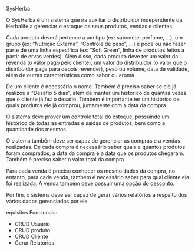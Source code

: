 SysHerba

 O SysHerba é um sistema que ira auxiliar o distribuidor independente da Herbalife a gerenciar o estoque de seus produtos, vendas e clientes.
 
 Cada produto deverá pertence a um tipo (ex: sabonete, perfume, ...), um grupo (ex: “Nutrição Externa”, “Controle de peso”, ...) e pode ou não fazer parte de uma linha específica (ex: “Soft Green”, linha de produtos feitos a partir de ervas verdes). Além disso, cada produto deve ter um valor da revenda (o valor pago pelo cliente), um valor do distribuidor (o valor que o distribuidor paga para depois revender), peso ou volume, data de validade, além de outras características como sabor ou aroma.
 
 De um cliente é necessário o nome. Também é preciso saber se ele já realizou a “Desafio 5 dias”, além de manter um histórico de quantas vezes que o cliente já fez o desafio. Também é importante ter um histórico de quais produtos ele já comprou, juntamente com a data da compra. 

 O sistema deve prover um controle total do estoque, possuindo um histórico de todas as entradas e saídas de produtos, bem como a quantidade dos mesmos.
 
 O sistema também deve ser capaz de gerenciar as compras e a vendas realizadas. De cada compra é necessário saber quais e quantos produtos foram comprados, a data da compra e a data que os produtos chegaram. Também é preciso saber o valor total da compra.
 
 Para cada venda é preciso conhecer os mesmo dados da compra, no entanto, para cada venda, também é necessário saber para qual cliente ela foi realizada. A venda também deve possuir uma opção do desconto.
  
 Por fim, o sistema deve ser capaz de gerar vários relatórios a respeito dos vários dados gerenciados por ele. 
 
 equisitos Funcionais:
- CRUD Usuário
- CRUD produto
- CRUD Cliente
- Gerar Relatórios
